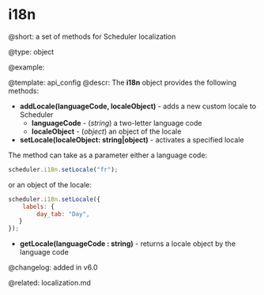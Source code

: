 i18n
=============


@short: a set of methods for Scheduler localization
	

@type: object

@example:

@template:	api_config
@descr:
The **i18n** object provides the following methods:

- **addLocale(languageCode, localeObject)** - adds a new custom locale to Scheduler 
	- **languageCode** - (*string*) a two-letter language code 
	- **localeObject** - (*object*) an object of the locale
- **setLocale(localeObject: string|object)** - activates a specified locale

The method can take as a parameter either a language code:
~~~js
scheduler.i18n.setLocale("fr");
~~~

or an object of the locale:

~~~js
scheduler.i18n.setLocale({
   	labels: {
    	day_tab: "Day",
   }
});
~~~

- **getLocale(languageCode : string)** - returns a locale object by the language code


@changelog: added in v6.0

@related: localization.md

